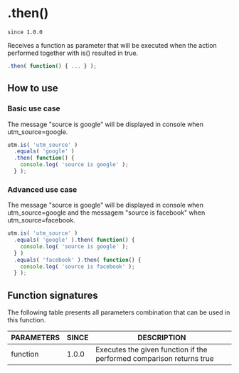 # .then()

`since 1.0.0`

Receives a function as parameter that will be executed when the action performed together with is() resulted in true.

```javascript
.then( function() { ... } );
```

## How to use

### Basic use case

The message "source is google" will be displayed in console when utm_source=google.

```javascript
utm.is( 'utm_source' )
  .equals( 'google' )
  .then( function() {
    console.log( 'source is google' );
  } );
```

### Advanced use case

The message "source is google" will be displayed in console when utm_source=google and the messagem "source is facebook" when utm_source=facebook.

```javascript
utm.is( 'utm_source' )
  .equals( 'google' ).then( function() {
    console.log( 'source is google' );
  } )
  .equals( 'facebook' ).then( function() {
    console.log( 'source is facebook' );
  } );
```

## Function signatures

The following table presents all parameters combination that can be used in this function.

| PARAMETERS | SINCE | DESCRIPTION |
| ---------- | ----- | ----------- |
| function   | 1.0.0 | Executes the given function if the performed comparison returns true |
